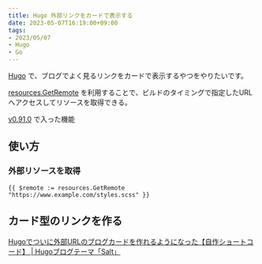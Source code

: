 ```yaml
---
title: Hugo 外部リンクをカードで表示する
date: 2023-05-07T16:19:00+09:00
tags:
- 2023/05/07
- Hugo
- Go
---
```


[Hugo](note/Hugo.md) で、ブログでよく見るリンクをカードで表示するやつをやりたいです。

[resources.GetRemote](https://gohugo.io/hugo-pipes/introduction/#get-resource-with-resourcesget-and-resourcesgetremote) を利用することで、ビルドのタイミングで指定したURLへアクセスしてリソースを取得できる。

[v0.91.0](https://github.com/gohugoio/hugo/releases/tag/v0.91.0) で入った機能

## 使い方

### 外部リソースを取得

````go-html-template
{{ $remote := resources.GetRemote "https://www.example.com/styles.scss" }}
````

## カード型のリンクを作る

[Hugoでついに外部URLのブログカードを作れるようになった【自作ショートコード】 | Hugoブログテーマ「Salt」](https://hugo-theme-salt.okdyy75.com/article/salt/blog-card/)
